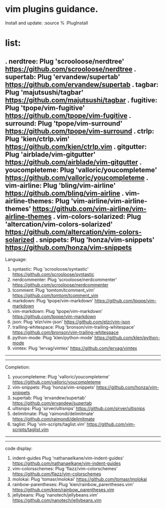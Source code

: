 # vim plugins guidance.
Install and update:
	:source %
	:PlugInstall
# list:
. nerdtree:
	Plug 'scrooloose/nerdtree'
	https://github.com/scrooloose/nerdtree
. supertab:
	Plug 'ervandew/supertab'
	https://github.com/ervandew/supertab
. tagbar:
	Plug 'majutsushi/tagbar'
	https://github.com/majutsushi/tagbar
. fugitive:
	Plug 'tpope/vim-fugitive'
	https://github.com/tpope/vim-fugitive
. surround:
	Plug 'tpope/vim-surround'
	https://github.com/tpope/vim-surround
. ctrlp:
	Plug 'kien/ctrlp.vim'
	https://github.com/kien/ctrlp.vim
. gitgutter:
	Plug 'airblade/vim-gitgutter'
	https://github.com/airblade/vim-gitgutter
. youcompleteme:
	Plug 'valloric/youcompleteme'
	https://github.com/valloric/youcompleteme
. vim-airline:
	Plug 'bling/vim-airline'
	https://github.com/bling/vim-airline
. vim-airline-themes:
	Plug 'vim-airline/vim-airline-themes'
	https://github.com/vim-airline/vim-airline-themes
. vim-colors-solarized:
	Plug 'altercation/vim-colors-solarized'
	https://github.com/altercation/vim-colors-solarized
. snippets:
	Plug 'honza/vim-snippets'
	https://github.com/honza/vim-snippets
---
Language:
1. syntastic:
	Plug 'scrooloose/syntastic'
	https://github.com/scrooloose/syntastic
2. nerdcommenter:
	Plug 'scrooloose/nerdcommenter'
	https://github.com/scrooloose/nerdcommenter
3. tcomment:
	Plug 'tomtom/tcomment_vim'
	https://github.com/tomtom/tcomment_vim
4. markdown:
	Plug 'tpope/vim-markdown'
	https://github.com/tpope/vim-markdown
5. vim-markdown:
	Plug 'tpope/vim-markdown'
	https://github.com/tpope/vim-markdown
6. json:
	Plug 'elzr/vim-json'
	https://github.com/elzr/vim-json
7. trailling-whitespace:
	Plug 'bronson/vim-trailing-whitespace'
	https://github.com/bronson/vim-trailing-whitespace
8. python-mode:
	Plug 'klen/python-mode'
	https://github.com/klen/python-mode
9. vimtex:
	Plug 'lervag/vimtex'
	https://github.com/lervag/vimtex
---
---
Completion:
1. youcompleteme:
	Plug 'valloric/youcompleteme'
	https://github.com/valloric/youcompleteme
2. vim-snippets:
	Plug 'honza/vim-snippets'
	https://github.com/honza/vim-snippets
3. supertab:
	Plug 'ervandew/supertab'
	https://github.com/ervandew/supertab
4. ultisnips:
	Plug 'sirver/ultisnips'
	https://github.com/sirver/ultisnips
5. delimitmate:
	Plug 'raimondi/delimitmate'
	https://github.com/raimondi/delimitmate
6. taglist:
	Plug 'vim-scripts/taglist.vim'
	https://github.com/vim-scripts/taglist.vim
---
---
code display:
1. indent-guides
	Plug 'nathanaelkane/vim-indent-guides'
	https://github.com/nathanaelkane/vim-indent-guides
2. vim-colorsschemes:
	Plug 'flazz/vim-colorschemes'
	https://github.com/flazz/vim-colorschemes
3. molokai:
	Plug 'tomasr/molokai'
	https://github.com/tomasr/molokai
4. rainbow-parentheses:
	Plug 'kien/rainbow_parentheses.vim'
	https://github.com/kien/rainbow_parentheses.vim
5. jellybeans:
	Plug 'nanotech/jellybeans.vim'
	https://github.com/nanotech/jellybeans.vim
























